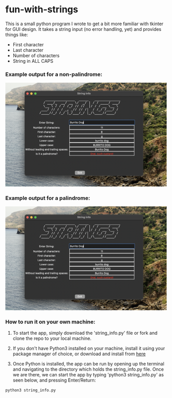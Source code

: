 # fun-with-strings

This is a small python program I wrote to get a bit more familiar with tkinter for GUI design. It takes a string input (no error handling, yet) and provides things like:

* First character
* Last character
* Number of characters
* String in ALL CAPS

### Example output for a non-palindrome:

![screen shot][logo]

[logo]: https://github.com/tylerkkp/fun-with-strings/blob/main/img/drat.png "non palindrome screen shot"

### Example output for a palindrome:

![screen shot][logo]

[logo]: https://github.com/tylerkkp/fun-with-strings/blob/main/img/won.png "palindrome screen shot"

### How to run it on your own machine:

1) To start the app, simply download the 'string_info.py' file or fork and clone the repo to your local machine.

2) If you don't have Python3 installed on your machine, install it using your package manager of choice, or download and install from [here](https://www.python.org/downloads/)

3) Once Python is installed, the app can be run by opening up the terminal and navigating to the directory which holds the string_info.py file. Once we are there, we can start the app by typing 'python3 string_info.py' as seen below, and pressing Enter/Return:

```
python3 string_info.py
```
